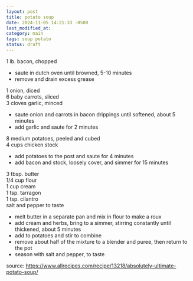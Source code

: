 ```yaml
---
layout: post
title: potato soup
date: 2024-11-05 14:21:33 -0500
last_modified_at: 
category: main
tags: soup potato
status: draft
---
```


1 lb. bacon, chopped  
* saute in dutch oven until browned, 5-10 minutes
* remove and drain excess grease

1 onion, diced  
6 baby carrots, sliced  
3 cloves garlic, minced  
* saute onion and carrots in bacon drippings until softened, about 5 minutes
* add garlic and saute for 2 minutes

8 medium potatoes, peeled and cubed  
4 cups chicken stock  
* add potatoes to the post and saute for 4 minutes
* add bacon and stock, loosely cover, and simmer for 15 minutes

3 tbsp. butter  
1/4 cup flour  
1 cup cream  
1 tsp. tarragon  
1 tsp. cilantro  
salt and pepper to taste
* melt butter in a separate pan and mix in flour to make a roux
* add cream and herbs, bring to a simmer, stirring constantly until thickened, about 5 minutes
* add to potatoes and stir to combine
* remove about half of the mixture to a blender and puree, then return to the pot
* season with salt and pepper, to taste

source: <https://www.allrecipes.com/recipe/13218/absolutely-ultimate-potato-soup/>
